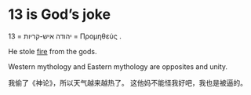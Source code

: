 # 13 is God’s joke

13 = יהודה איש-קריות = Προμηθεύς .

He stole [fire](https://github.com/zeusro/God-Theory) from the gods.

Western mythology and Eastern mythology are opposites and unity.

我偷了《神论》，所以天气越来越热了。
这他妈不能怪我好吧，我也是被逼的。